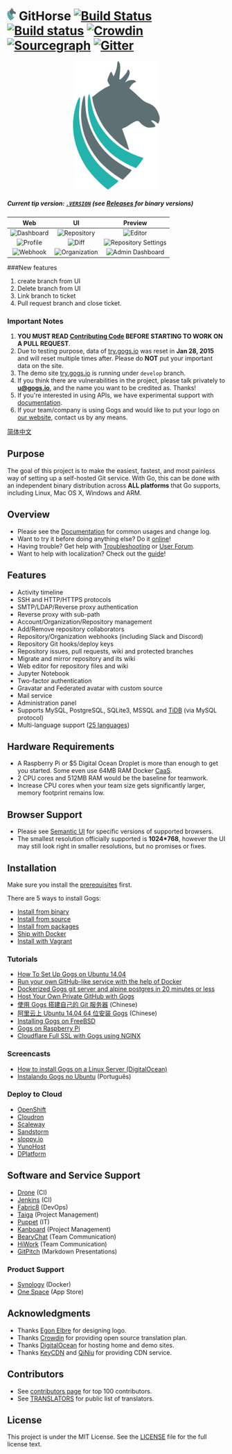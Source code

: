<img src="/public/img/logos/githorse.png" width="20px" > GitHorse [![Build Status](https://travis-ci.org/gogits/gogs.svg?branch=master)](https://travis-ci.org/gogits/gogs) [![Build status](https://ci.appveyor.com/api/projects/status/b9uu5ejl933e2wlt/branch/master?svg=true)](https://ci.appveyor.com/project/Unknwon/gogs/branch/master) [![Crowdin](https://d322cqt584bo4o.cloudfront.net/gogs/localized.svg)](https://crowdin.com/project/gogs) [![Sourcegraph](https://sourcegraph.com/github.com/gityflow/githorse/-/badge.svg)](https://sourcegraph.com/github.com/gityflow/githorse?badge) [![Gitter](https://badges.gitter.im/Join%20Chat.svg)](https://gitter.im/gogits/gogs?utm_source=badge&utm_medium=badge&utm_campaign=pr-badge&utm_content=badge)
=====================

<p align="center">
    <img src="/public/img/logos/githorse.png" width="200px" >
</p>

##### Current tip version: [`.VERSION`](templates/.VERSION) (see [Releases](https://github.com/gityflow/githorse/releases) for binary versions)

| Web | UI  | Preview  |
|:-------------:|:-------:|:-------:|
|![Dashboard](https://gogs.io/img/screenshots/1.png)|![Repository](https://gogs.io/img/screenshots/2.png)|![Editor](https://gogs.io/img/screenshots/3.png)|
|![Profile](https://gogs.io/img/screenshots/4.png)|![Diff](https://gogs.io/img/screenshots/5.png)|![Repository Settings](https://gogs.io/img/screenshots/6.png?ts=20170322)|
|![Webhook](https://gogs.io/img/screenshots/7.png)|![Organization](https://gogs.io/img/screenshots/8.png)|![Admin Dashboard](https://gogs.io/img/screenshots/9.png)|

###New features 

1. create branch from UI
2. Delete branch from UI
3. Link branch to ticket
4. Pull request branch and close ticket. 


### Important Notes

1. **YOU MUST READ [Contributing Code](https://github.com/gityflow/githorse/wiki/Contributing-Code) BEFORE STARTING TO WORK ON A PULL REQUEST**.
2. Due to testing purpose, data of [try.gogs.io](https://try.gogs.io) was reset in **Jan 28, 2015** and will reset multiple times after. Please do **NOT** put your important data on the site.
3. The demo site [try.gogs.io](https://try.gogs.io) is running under `develop` branch.
4. If you think there are vulnerabilities in the project, please talk privately to **u@gogs.io**, and the name you want to be credited as. Thanks!
5. If you're interested in using APIs, we have experimental support with [documentation](https://github.com/gogits/go-gogs-client/wiki).
6. If your team/company is using Gogs and would like to put your logo on [our website](https://gogs.io), contact us by any means.

[简体中文](README_ZH.md)

## Purpose

The goal of this project is to make the easiest, fastest, and most painless way of setting up a self-hosted Git service. With Go, this can be done with an independent binary distribution across **ALL platforms** that Go supports, including Linux, Mac OS X, Windows and ARM.

## Overview

- Please see the [Documentation](https://gogs.io/docs/intro) for common usages and change log.
- Want to try it before doing anything else? Do it [online](https://try.gogs.io/gogs/gogs)!
- Having trouble? Get help with [Troubleshooting](https://gogs.io/docs/intro/troubleshooting.html) or [User Forum](https://discuss.gogs.io/).
- Want to help with localization? Check out the [guide](https://gogs.io/docs/features/i18n.html)!

## Features

- Activity timeline
- SSH and HTTP/HTTPS protocols
- SMTP/LDAP/Reverse proxy authentication
- Reverse proxy with sub-path
- Account/Organization/Repository management
- Add/Remove repository collaborators
- Repository/Organization webhooks (including Slack and Discord)
- Repository Git hooks/deploy keys
- Repository issues, pull requests, wiki and protected branches
- Migrate and mirror repository and its wiki
- Web editor for repository files and wiki
- Jupyter Notebook
- Two-factor authentication
- Gravatar and Federated avatar with custom source
- Mail service
- Administration panel
- Supports MySQL, PostgreSQL, SQLite3, MSSQL and [TiDB](https://github.com/pingcap/tidb) (via MySQL protocol)
- Multi-language support ([25 languages](https://crowdin.com/project/gogs))

## Hardware Requirements

- A Raspberry Pi or $5 Digital Ocean Droplet is more than enough to get you started. Some even use 64MB RAM Docker [CaaS](https://blog.docker.com/2016/02/containers-as-a-service-caas/).
- 2 CPU cores and 512MB RAM would be the baseline for teamwork.
- Increase CPU cores when your team size gets significantly larger, memory footprint remains low.

## Browser Support

- Please see [Semantic UI](https://github.com/Semantic-Org/Semantic-UI#browser-support) for specific versions of supported browsers.
- The smallest resolution officially supported is **1024*768**, however the UI may still look right in smaller resolutions, but no promises or fixes.

## Installation

Make sure you install the [prerequisites](https://gogs.io/docs/installation) first.

There are 5 ways to install Gogs:

- [Install from binary](https://gogs.io/docs/installation/install_from_binary.html)
- [Install from source](https://gogs.io/docs/installation/install_from_source.html)
- [Install from packages](https://gogs.io/docs/installation/install_from_packages.html)
- [Ship with Docker](https://github.com/gityflow/githorse/tree/master/docker)
- [Install with Vagrant](https://github.com/geerlingguy/ansible-vagrant-examples/tree/master/gogs)

### Tutorials

- [How To Set Up Gogs on Ubuntu 14.04](https://www.digitalocean.com/community/tutorials/how-to-set-up-gogs-on-ubuntu-14-04)
- [Run your own GitHub-like service with the help of Docker](http://blog.hypriot.com/post/run-your-own-github-like-service-with-docker/)
- [Dockerized Gogs git server and alpine postgres in 20 minutes or less](http://garthwaite.org/docker-gogs.html)
- [Host Your Own Private GitHub with Gogs](https://eladnava.com/host-your-own-private-github-with-gogs-io/)
- [使用 Gogs 搭建自己的 Git 服务器](https://mynook.info/blog/post/host-your-own-git-server-using-gogs) (Chinese)
- [阿里云上 Ubuntu 14.04 64 位安装 Gogs](http://my.oschina.net/luyao/blog/375654) (Chinese)
- [Installing Gogs on FreeBSD](https://www.codejam.info/2015/03/installing-gogs-on-freebsd.html)
- [Gogs on Raspberry Pi](http://blog.meinside.pe.kr/Gogs-on-Raspberry-Pi/)
- [Cloudflare Full SSL with Gogs using NGINX](http://www.listekconsulting.com/articles/cloudflare-full-ssl-with-gogs-go-git-service-using-nginx/)

### Screencasts

- [How to install Gogs on a Linux Server (DigitalOcean)](https://www.youtube.com/watch?v=deSfX0gqefE)
- [Instalando Gogs no Ubuntu](https://www.youtube.com/watch?v=4UkHAR1F7ZA) (Português)

### Deploy to Cloud

- [OpenShift](https://github.com/tkisme/gogs-openshift)
- [Cloudron](https://cloudron.io/appstore.html#io.gogs.cloudronapp)
- [Scaleway](https://www.scaleway.com/imagehub/gogs/)
- [Sandstorm](https://github.com/cem/gogs-sandstorm)
- [sloppy.io](https://github.com/sloppyio/quickstarters/tree/master/gogs)
- [YunoHost](https://github.com/YunoHost-Apps/gogs_ynh)
- [DPlatform](https://github.com/j8r/DPlatform)

## Software and Service Support

- [Drone](https://github.com/drone/drone) (CI)
- [Jenkins](https://wiki.jenkins-ci.org/display/JENKINS/Gogs+Webhook+Plugin) (CI)
- [Fabric8](http://fabric8.io/) (DevOps)
- [Taiga](https://taiga.io/) (Project Management)
- [Puppet](https://forge.puppetlabs.com/Siteminds/gogs) (IT)
- [Kanboard](http://kanboard.net/plugin/gogs-webhook) (Project Management)
- [BearyChat](https://bearychat.com/) (Team Communication)
- [HiWork](http://www.hiwork.cc/) (Team Communication)
- [GitPitch](https://gitpitch.com/) (Markdown Presentations)

### Product Support

- [Synology](https://www.synology.com) (Docker)
- [One Space](http://www.onespace.cc) (App Store)

## Acknowledgments

- Thanks [Egon Elbre](https://twitter.com/egonelbre) for designing logo.
- Thanks [Crowdin](https://crowdin.com/project/gogs) for providing open source translation plan.
- Thanks [DigitalOcean](https://www.digitalocean.com) for hosting home and demo sites.
- Thanks [KeyCDN](https://www.keycdn.com/) and [QiNiu](http://www.qiniu.com/) for providing CDN service.

## Contributors

- See [contributors page](https://github.com/gityflow/githorse/graphs/contributors) for top 100 contributors.
- See [TRANSLATORS](conf/locale/TRANSLATORS) for public list of translators.

## License

This project is under the MIT License. See the [LICENSE](https://github.com/gityflow/githorse/blob/master/LICENSE) file for the full license text.
